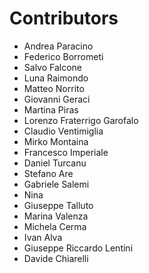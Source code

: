 # Contributors

- Andrea Paracino
- Federico Borrometi
- Salvo Falcone
- Luna Raimondo
- Matteo Norrito
- Giovanni Geraci
- Martina Piras
- Lorenzo Fraterrigo Garofalo
- Claudio Ventimiglia
- Mirko Montaina
- Francesco Imperiale
- Daniel Turcanu
- Stefano Are
- Gabriele Salemi
- Nina
- Giuseppe Talluto
- Marina Valenza
- Michela Cerma
- Ivan Alva
- Giuseppe Riccardo Lentini
- Davide Chiarelli
